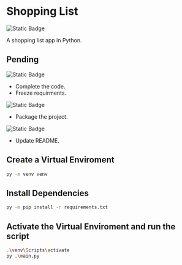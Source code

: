 # Shopping List
![Static Badge](https://img.shields.io/badge/project%20status-in%20progress-yellow?style=for-the-badge&logo=github&logoColor=white)

A shopping list app in Python.

## Pending
![Static Badge](https://img.shields.io/badge/pending-code-orange?style=flat-square&logo=python&logoColor=white)

- Complete the code.
- Freeze requirments.

![Static Badge](https://img.shields.io/badge/pending-package-orange?style=flat-square&logo=python&logoColor=white)

- Package the project.

![Static Badge](https://img.shields.io/badge/pending-readme-orange?style=flat-square&logo=markdown&logoColor=white)

- Update README.

## Create a Virtual Enviroment
```bash
py -m venv venv
```

## Install Dependencies
```bash
py -m pip install -r requirements.txt
```

## Activate the Virtual Enviroment and run the script
```bash
.\venv\Scripts\activate
py .\main.py
```